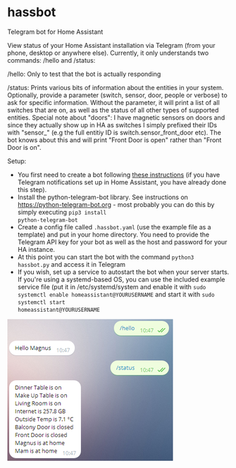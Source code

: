 # hassbot
Telegram bot for Home Assistant

View status of your Home Assistant installation via Telegram (from your phone, desktop or anywhere else). Currently, it only understands
two commands: /hello and /status:

/hello:
Only to test that the bot is actually responding
  
/status:
Prints various bits of information about the entities in your system. Optionally, provide a parameter (switch, sensor, door, people
or verbose) to ask for specific information. Without the parameter, it will print a list of all switches that are on, as well as the status
of all other types of supported entities. Special note about "doors": I have magnetic sensors on doors and since they actually show up in
HA as switches I simply prefixed their IDs with "sensor_" (e.g the full entitiy ID is switch.sensor_front_door etc). The bot knows
about this and will print "Front Door is open" rather than "Front Door is on".

Setup:
* You first need to create a bot following [these instructions](https://core.telegram.org/bots#6-botfather) (if you have Telegram
notifications set up in Home Assistant, you have already done this step). 
* Install the python-telegram-bot library. See instructions on https://python-telegram-bot.org - most probably you can do this by simply executing <code>pip3 install python-telegram-bot</code>
* Create a config file called <code>.hassbot.yaml</code> (use the
example file as a template) and put in your home directory. You need to provide the Telegram API key for your bot as well as the
host and password for your HA instance.
* At this point you can start the bot with the command <code>python3 hassbot.py</code> and access it in Telegram
* If you wish, set up a service to autostart the bot when your server starts. If you're using a systemd-based OS, you can use
the included example service file (put it in /etc/systemd/system and enable it with
<code>sudo systemctl enable homeassistant@YOURUSERNAME</code>
and start it with <code>sudo systemctl start homeassistant@YOURUSERNAME</code>

![Hassbot screenshot](/hassbot1.png)
